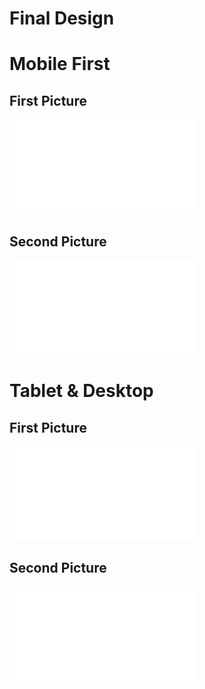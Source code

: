 # Final Design

# Mobile First

## First Picture

![First picture for Mobile First](documents/mobilefirst.pdf)

## Second Picture

![Second picture for Mobile First](documents/mobilefirst2.pdf)

# Tablet & Desktop

## First Picture

![First picture for Tablet & Desktop](documents/tabletanddesktop.pdf)

## Second Picture

![Second picture for Tablet & Desktop](documents/tabletanddesktop2.pdf)
